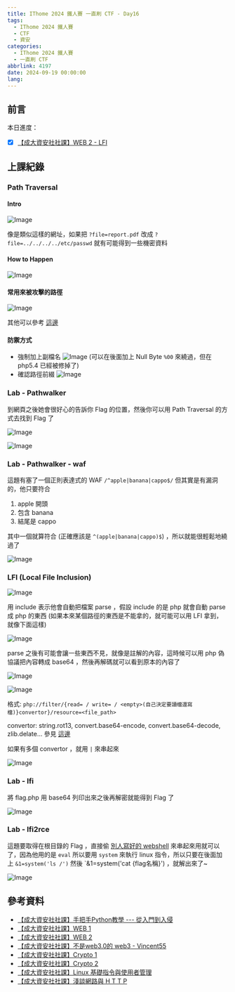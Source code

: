 ```yaml
---
title: IThome 2024 鐵人賽 一直刷 CTF - Day16
tags:
  - IThome 2024 鐵人賽
  - CTF
  - 資安
categories:
  - IThome 2024 鐵人賽
  - 一直刷 CTF
abbrlink: 4197
date: 2024-09-19 00:00:00
lang:
---
```


## 前言

本日進度：

- [x] [【成大資安社社課】WEB 2 - LFI](https://youtu.be/PqydmB-IoYc?list=PLFFwfkaPB2mra818QJIiPJtXFShdndl9z)

<!--more-->

## 上課紀錄

### Path Traversal

#### Intro

![Image](https://i.imgur.com/GRT0MaA.png)

像是類似這樣的網址，如果把 `?file=report.pdf` 改成 `?file=../../../../etc/passwd` 就有可能得到一些機密資料

#### How to Happen

![Image](https://i.imgur.com/mtm74QU.png)

#### 常用來被攻擊的路徑

![Image](https://i.imgur.com/VgXG75C.png)

其他可以參考 [這邊](https://github.com/w181496/Web-CTF-Cheatsheet?tab=readme-ov-file#lfi)

#### 防禦方式

- 強制加上副檔名
  ![Image](https://i.imgur.com/iXpCBr4.png)
  (可以在後面加上 Null Byte `%00` 來繞過，但在 php5.4 已經被修掉了)
- 確認路徑前綴
  ![Image](https://i.imgur.com/z5OgxhK.png)

### Lab - Pathwalker

到網頁之後她會很好心的告訴你 Flag 的位置，然後你可以用 Path Traversal 的方式去找到 Flag 了

![Image](https://i.imgur.com/lM6yIJV.png)

![Image](https://i.imgur.com/d2ASAL1.png)

### Lab - Pathwalker - waf

這題有塞了一個正則表達式的 WAF `/^apple|banana|cappo$/` 但其實是有漏洞的，他只要符合

1. apple 開頭
2. 包含 banana
3. 結尾是 cappo

其中一個就算符合 (正確應該是 `^(apple|banana|cappo)$`) ，所以就能很輕鬆地繞過了

![Image](https://i.imgur.com/rI3ylCf.png)

### LFI (Local File Inclusion)

![Image](https://i.imgur.com/qaQZYmG.png)

用 include 表示他會自動把檔案 parse ，假設 include 的是 php 就會自動 parse 成 php 的東西 (如果本來某個路徑的東西是不能拿的，就可能可以用 LFI 拿到，就像下面這樣)

![Image](https://i.imgur.com/7V5vLN7.png)

parse 之後有可能會讓一些東西不見，就像是註解的內容，這時候可以用 php 偽協議把內容轉成 base64 ，然後再解碼就可以看到原本的內容了

![Image](https://i.imgur.com/ZWrMmcI.png)

![Image](https://i.imgur.com/os8xiem.png)

格式: `php://filter/{read= / write= / <empty>(自己決定要讀檔還寫檔)}convertor}/resource=<file_path>`

convertor: string.rot13, convert.base64-encode, convert.base64-decode, zlib.delate... 參見 [這邊](https://www.php.net/manual/en/filters.php)

如果有多個 convertor ，就用 `|` 來串起來

![Image](https://i.imgur.com/nYetXGd.png)

### Lab - lfi

將 flag.php 用 base64 列印出來之後再解密就能得到 Flag 了

![Image](https://i.imgur.com/RzdCCsO.png)

### Lab - lfi2rce

這題要取得在根目錄的 Flag ，直接偷 [別人寫好的 webshell](https://github.com/wupco/PHP_INCLUDE_TO_SHELL_CHAR_DICT/blob/main/test.php) 來串起來用就可以了，因為他用的是 `eval` 所以要用 `system` 來執行 linux 指令，所以只要在後面加上 `&1=system('ls /')` 然後 `&1=system('cat {flag名稱}') ，就解出來了~

![Image](https://i.imgur.com/wD5XHyP.png)

## 參考資料

- [【成大資安社社課】手把手Python教學 --- 從入門到入侵](https://youtu.be/-cMOv9QudOk?list=PLFFwfkaPB2mra818QJIiPJtXFShdndl9z)
- [【成大資安社社課】WEB 1](https://youtu.be/N60VGmhfhy0?list=PLFFwfkaPB2mra818QJIiPJtXFShdndl9z)
- [【成大資安社社課】WEB 2](https://youtu.be/PqydmB-IoYc?list=PLFFwfkaPB2mra818QJIiPJtXFShdndl9z)
- [【成大資安社社課】不是web3.0的 web3 - Vincent55](https://youtu.be/xjnAnrfApJo?list=PLFFwfkaPB2mqsfIQvdoT6xc0CziXhmrEV)
- [【成大資安社社課】Crypto 1](https://youtu.be/nVXA9S9Y07M?list=PLFFwfkaPB2mra818QJIiPJtXFShdndl9z)
- [【成大資安社社課】Crypto 2](https://youtu.be/LtWiQxbMjwg?list=PLFFwfkaPB2mra818QJIiPJtXFShdndl9z)
- [【成大資安社社課】Linux 基礎指令與使用者管理](https://youtu.be/8WVrUqjBsRE?list=PLFFwfkaPB2mra818QJIiPJtXFShdndl9z)
- [【成大資安社社課】淺談網路與 H T T P](https://youtu.be/pNhHXhPkNcE?list=PLFFwfkaPB2mra818QJIiPJtXFShdndl9z)
